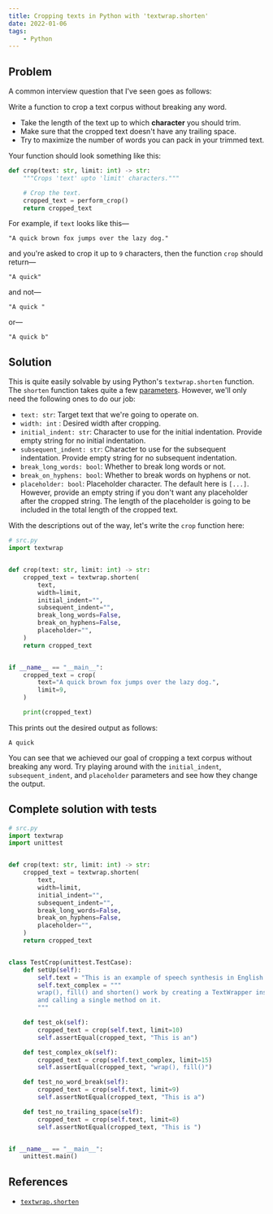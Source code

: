 ```yaml
---
title: Cropping texts in Python with 'textwrap.shorten'
date: 2022-01-06
tags:
    - Python
---
```


## Problem

A common interview question that I've seen goes as follows:

Write a function to crop a text corpus without breaking any word.

* Take the length of the text up to which **character** you should trim.
* Make sure that the cropped text doesn't have any trailing space.
* Try to maximize the number of words you can pack in your trimmed text.

Your function should look something like this:

```python
def crop(text: str, limit: int) -> str:
    """Crops 'text' upto 'limit' characters."""

    # Crop the text.
    cropped_text = perform_crop()
    return cropped_text
```

For example, if `text` looks like this—

```
"A quick brown fox jumps over the lazy dog."
```

and you're asked to crop it up to `9` characters, then the function `crop` should return—

```
"A quick"
```

and not—

```
"A quick "
```

or—

```
"A quick b"
```

## Solution

This is quite easily solvable by using Python's `textwrap.shorten` function. The
`shorten` function takes quite a few
[parameters](https://docs.python.org/3/library/textwrap.html#textwrap.shorten). However,
we'll only need the following ones to do our job:

* `text: str`: Target text that we're going to operate on.
* `width: int` : Desired width after cropping.
* `initial_indent: str`: Character to use for the initial indentation. Provide empty
string for no initial indentation.
* `subsequent_indent: str`: Character to use for the subsequent indentation. Provide
empty string for no subsequent indentation.
* `break_long_words: bool`: Whether to break long words or not.
* `break_on_hyphens: bool`: Whether to break words on hyphens or not.
* `placeholder: bool`: Placeholder character. The default here is `[...]`. However,
provide an empty string if you don't want any placeholder after the cropped string. The
length of the placeholder is going to be included in the total length of the cropped
text.

With the descriptions out of the way, let's write the `crop` function here:

```python
# src.py
import textwrap


def crop(text: str, limit: int) -> str:
    cropped_text = textwrap.shorten(
        text,
        width=limit,
        initial_indent="",
        subsequent_indent="",
        break_long_words=False,
        break_on_hyphens=False,
        placeholder="",
    )
    return cropped_text


if __name__ == "__main__":
    cropped_text = crop(
        text="A quick brown fox jumps over the lazy dog.",
        limit=9,
    )

    print(cropped_text)
```

This prints out the desired output as follows:

```
A quick
```

You can see that we achieved our goal of cropping a text corpus without breaking any
word. Try playing around with the `initial_indent`, `subsequent_indent`, and
`placeholder` parameters and see how they change the output.

## Complete solution with tests

```python
# src.py
import textwrap
import unittest


def crop(text: str, limit: int) -> str:
    cropped_text = textwrap.shorten(
        text,
        width=limit,
        initial_indent="",
        subsequent_indent="",
        break_long_words=False,
        break_on_hyphens=False,
        placeholder="",
    )
    return cropped_text


class TestCrop(unittest.TestCase):
    def setUp(self):
        self.text = "This is an example of speech synthesis in English."
        self.text_complex = """
        wrap(), fill() and shorten() work by creating a TextWrapper instance
        and calling a single method on it.
        """

    def test_ok(self):
        cropped_text = crop(self.text, limit=10)
        self.assertEqual(cropped_text, "This is an")

    def test_complex_ok(self):
        cropped_text = crop(self.text_complex, limit=15)
        self.assertEqual(cropped_text, "wrap(), fill()")

    def test_no_word_break(self):
        cropped_text = crop(self.text, limit=9)
        self.assertNotEqual(cropped_text, "This is a")

    def test_no_trailing_space(self):
        cropped_text = crop(self.text, limit=8)
        self.assertNotEqual(cropped_text, "This is ")


if __name__ == "__main__":
    unittest.main()
```

## References

* [`textwrap.shorten`](https://docs.python.org/3/library/textwrap.html#textwrap.shorten)
